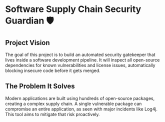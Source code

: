 # Software Supply Chain Security Guardian 🛡️

## Project Vision
The goal of this project is to build an automated security gatekeeper that lives inside a software development pipeline. It will inspect all open-source dependencies for known vulnerabilities and license issues, automatically blocking insecure code before it gets merged.

## The Problem It Solves
Modern applications are built using hundreds of open-source packages, creating a complex supply chain. A single vulnerable package can compromise an entire application, as seen with major incidents like Log4j. This tool aims to mitigate that risk proactively.